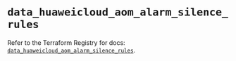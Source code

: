 # `data_huaweicloud_aom_alarm_silence_rules`

Refer to the Terraform Registry for docs: [`data_huaweicloud_aom_alarm_silence_rules`](https://registry.terraform.io/providers/huaweicloud/huaweicloud/1.71.1/docs/data-sources/aom_alarm_silence_rules).
